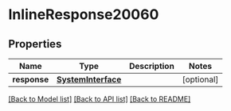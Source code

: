 # InlineResponse20060

## Properties
Name | Type | Description | Notes
------------ | ------------- | ------------- | -------------
**response** | [**SystemInterface**](SystemInterface.md) |  | [optional] 

[[Back to Model list]](../README.md#documentation-for-models) [[Back to API list]](../README.md#documentation-for-api-endpoints) [[Back to README]](../README.md)


